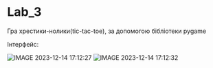 # Lab_3
Гра хрестики-нолики(tic-tac-toe), за допомогою бібліотеки pygame

Інтерфейс:



![IMAGE 2023-12-14 17:12:27](https://github.com/Polina0709/Lab_3/assets/125994990/fd79115e-c36a-4c3d-a7ca-e2a5a3d2870e)
![IMAGE 2023-12-14 17:12:32](https://github.com/Polina0709/Lab_3/assets/125994990/477cc851-5e6a-48f2-aec3-a8b88866c2f5)
